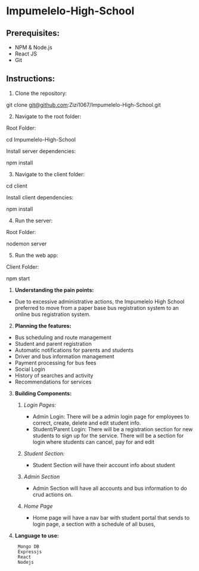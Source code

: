 # Impumelelo-High-School

## Prerequisites:

- NPM & Node.js
- React JS
- Git

## Instructions:

1. Clone the repository:
   
git clone git@github.com:Zizi1067/Impumelelo-High-School.git

2. Navigate to the root folder:

Root Folder:

cd Impumelelo-High-School

Install server dependencies:

npm install

3. Navigate to the client folder:

cd client

Install client dependencies:

npm install

4. Run the server:

Root Folder:

nodemon server

5. Run the web app:

Client Folder:

npm start

1. **Understanding the pain points:**

- Due to excessive administrative actions, the Impumelelo High School preferred to move from a paper base bus registration system to an online bus registration system.

2. **Planning the features:**

- Bus scheduling and route management
- Student and parent registration
- Automatic notifications for parents and students
- Driver and bus information management
- Payment processing for bus fees
- Social Login
- History of searches and activity
- Recommendations for services 

3. **Building Components:**

	1. _Login Pages:_

		- Admin Login: There will be a admin login page for employees to correct, create, delete and edit student info.
		- Student/Parent Login: There will be a registration section for new students to sign up for the service. There will be a section for login where students can cancel, pay for and edit

	2. _Student Section:_

		- Student Section will have their account info about student 

	3. _Admin Section_
	
		- Admin Section will have all accounts and bus information to do crud actions on.
	
	4. _Home Page_
		-  Home page will have a nav bar with student portal that sends to login page, a section with a schedule of all buses,

4. **Language to use:**
	
		Mongo DB
		Expressjs
		React
		Nodejs
